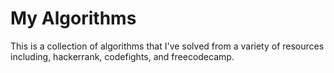 # My Algorithms

This is a collection of algorithms that I've solved from a variety of resources including, hackerrank, codefights, and freecodecamp.
